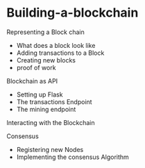 # Building-a-blockchain

Representing a Block chain
- What does a block look like
- Adding transactions to a Block
- Creating new blocks
- proof of work

Blockchain as API
- Setting up Flask
- The transactions Endpoint
- The mining endpoint

Interacting with the Blockchain

Consensus
- Registering new Nodes
- Implementing the consensus Algorithm
